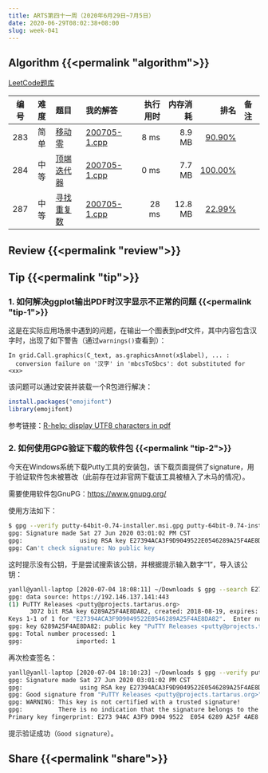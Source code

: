 ```yaml
---
title: ARTS第四十一周（2020年6月29日~7月5日）
date: 2020-06-29T08:02:38+08:00
slug: week-041
---
```


## Algorithm {{<permalink "algorithm">}}

[LeetCode题库](https://leetcode-cn.com/problemset/all/)

| 编号 | 难度 | 题目 | 我的解答 | 执行用时 | 内存消耗 | 排名 | 备注 |
|:----:|:----:|:-----|:---------|---------:|---------:|-----:|:-----|
| 283 | 简单 | [移动零](https://leetcode-cn.com/problems/move-zeroes/) | [200705-1.cpp](https://github.com/yanlinlin82/leetcode/blob/master/00283_move-zeroes/200705-1.cpp) | 8 ms | 8.9 MB | [90.90%](https://leetcode-cn.com/submissions/detail/84721762/) |  |
| 284 | 中等 | [顶端迭代器](https://leetcode-cn.com/problems/peeking-iterator/) | [200705-1.cpp](https://github.com/yanlinlin82/leetcode/blob/master/00284_peeking-iterator/200705-1.cpp) | 0 ms | 7.7 MB | [100.00%](https://leetcode-cn.com/submissions/detail/84722787/) |  |
| 287 | 中等 | [寻找重复数](https://leetcode-cn.com/problems/find-the-duplicate-number/) | [200705-1.cpp](https://github.com/yanlinlin82/leetcode/blob/master/00287_find-the-duplicate-number/200705-1.cpp) | 28 ms | 12.8 MB | [22.99%](https://leetcode-cn.com/submissions/detail/84723325/) |  |

## Review {{<permalink "review">}}


## Tip {{<permalink "tip">}}

### 1. 如何解决ggplot输出PDF时汉字显示不正常的问题 {{<permalink "tip-1">}}

这是在实际应用场景中遇到的问题，在输出一个图表到pdf文件，其中内容包含汉字时，出现了如下警告（通过`warnings()`查看到）：

```
In grid.Call.graphics(C_text, as.graphicsAnnot(x$label), ... :
  conversion failure on '汉字' in 'mbcsToSbcs': dot substituted for <xx>
```

该问题可以通过安装并装载一个R包进行解决：

```r
install.packages("emojifont")
library(emojifont)
```

参考链接：[R-help: display UTF8 characters in pdf](https://r.789695.n4.nabble.com/display-UTF8-characters-in-pdf-td4729577.html)

### 2. 如何使用GPG验证下载的软件包 {{<permalink "tip-2">}}

今天在Windows系统下载Putty工具的安装包，该下载页面提供了signature，用于验证软件包未被篡改（此前存在过非官网下载该工具被植入了木马的情况）。

需要使用软件包GnuPG：<https://www.gnupg.org/>

使用方法如下：

```sh
$ gpg --verify putty-64bit-0.74-installer.msi.gpg putty-64bit-0.74-installer.msi
gpg: Signature made Sat 27 Jun 2020 03:01:02 PM CST
gpg:                using RSA key E27394ACA3F9D9049522E0546289A25F4AE8DA82
gpg: Can't check signature: No public key
```

这时提示没有公钥，于是尝试搜索该公钥，并根据提示输入数字“1”，导入该公钥：

```sh
yanll@yanll-laptop [2020-07-04 18:08:11] ~/Downloads $ gpg --search E27394ACA3F9D9049522E0546289A25F4AE8DA82
gpg: data source: https://192.146.137.141:443
(1)	PuTTY Releases <putty@projects.tartarus.org>
	  3072 bit RSA key 6289A25F4AE8DA82, created: 2018-08-19, expires: 2021-09-02
Keys 1-1 of 1 for "E27394ACA3F9D9049522E0546289A25F4AE8DA82".  Enter number(s), N)ext, or Q)uit > 1
gpg: key 6289A25F4AE8DA82: public key "PuTTY Releases <putty@projects.tartarus.org>" imported
gpg: Total number processed: 1
gpg:               imported: 1
```

再次检查签名：

```sh
yanll@yanll-laptop [2020-07-04 18:10:23] ~/Downloads $ gpg --verify putty-64bit-0.74-installer.msi.gpg putty-64bit-0.74-installer.msi
gpg: Signature made Sat 27 Jun 2020 03:01:02 PM CST
gpg:                using RSA key E27394ACA3F9D9049522E0546289A25F4AE8DA82
gpg: Good signature from "PuTTY Releases <putty@projects.tartarus.org>" [unknown]
gpg: WARNING: This key is not certified with a trusted signature!
gpg:          There is no indication that the signature belongs to the owner.
Primary key fingerprint: E273 94AC A3F9 D904 9522  E054 6289 A25F 4AE8 DA82
```

提示验证成功（`Good signature`）。

## Share {{<permalink "share">}}

